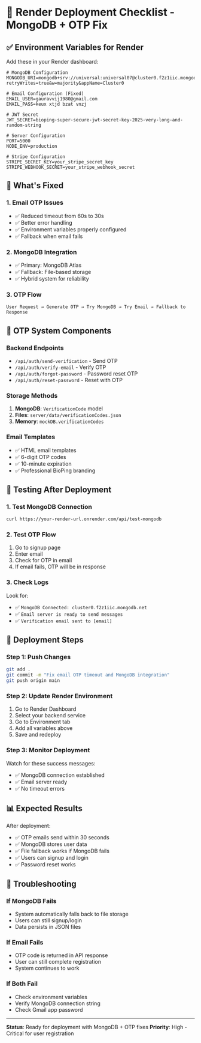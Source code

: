 # 🚀 Render Deployment Checklist - MongoDB + OTP Fix

## ✅ **Environment Variables for Render**

Add these in your Render dashboard:

```env
# MongoDB Configuration
MONGODB_URI=mongodb+srv://universal:universal07@cluster0.f2z1iic.mongodb.net/bioping?retryWrites=true&w=majority&appName=Cluster0

# Email Configuration (Fixed)
EMAIL_USER=gauravvij1980@gmail.com
EMAIL_PASS=keux xtjd bzat vnzj

# JWT Secret
JWT_SECRET=bioping-super-secure-jwt-secret-key-2025-very-long-and-random-string

# Server Configuration
PORT=5000
NODE_ENV=production

# Stripe Configuration
STRIPE_SECRET_KEY=your_stripe_secret_key
STRIPE_WEBHOOK_SECRET=your_stripe_webhook_secret
```

## 🔧 **What's Fixed**

### **1. Email OTP Issues**
- ✅ Reduced timeout from 60s to 30s
- ✅ Better error handling
- ✅ Environment variables properly configured
- ✅ Fallback when email fails

### **2. MongoDB Integration**
- ✅ Primary: MongoDB Atlas
- ✅ Fallback: File-based storage
- ✅ Hybrid system for reliability

### **3. OTP Flow**
```
User Request → Generate OTP → Try MongoDB → Try Email → Fallback to Response
```

## 📧 **OTP System Components**

### **Backend Endpoints**
- `/api/auth/send-verification` - Send OTP
- `/api/auth/verify-email` - Verify OTP
- `/api/auth/forgot-password` - Password reset OTP
- `/api/auth/reset-password` - Reset with OTP

### **Storage Methods**
1. **MongoDB**: `VerificationCode` model
2. **Files**: `server/data/verificationCodes.json`
3. **Memory**: `mockDB.verificationCodes`

### **Email Templates**
- ✅ HTML email templates
- ✅ 6-digit OTP codes
- ✅ 10-minute expiration
- ✅ Professional BioPing branding

## 🧪 **Testing After Deployment**

### **1. Test MongoDB Connection**
```bash
curl https://your-render-url.onrender.com/api/test-mongodb
```

### **2. Test OTP Flow**
1. Go to signup page
2. Enter email
3. Check for OTP in email
4. If email fails, OTP will be in response

### **3. Check Logs**
Look for:
- ✅ `MongoDB Connected: cluster0.f2z1iic.mongodb.net`
- ✅ `Email server is ready to send messages`
- ✅ `Verification email sent to [email]`

## 🔄 **Deployment Steps**

### **Step 1: Push Changes**
```bash
git add .
git commit -m "Fix email OTP timeout and MongoDB integration"
git push origin main
```

### **Step 2: Update Render Environment**
1. Go to Render Dashboard
2. Select your backend service
3. Go to Environment tab
4. Add all variables above
5. Save and redeploy

### **Step 3: Monitor Deployment**
Watch for these success messages:
- ✅ MongoDB connection established
- ✅ Email server ready
- ✅ No timeout errors

## 📊 **Expected Results**

After deployment:
- ✅ OTP emails send within 30 seconds
- ✅ MongoDB stores user data
- ✅ File fallback works if MongoDB fails
- ✅ Users can signup and login
- ✅ Password reset works

## 🚨 **Troubleshooting**

### **If MongoDB Fails**
- System automatically falls back to file storage
- Users can still signup/login
- Data persists in JSON files

### **If Email Fails**
- OTP code is returned in API response
- User can still complete registration
- System continues to work

### **If Both Fail**
- Check environment variables
- Verify MongoDB connection string
- Check Gmail app password

---

**Status**: Ready for deployment with MongoDB + OTP fixes
**Priority**: High - Critical for user registration

